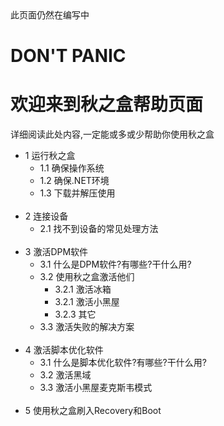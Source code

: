<div class="alert alert-warning">此页面仍然在编写中</div>

# DON'T PANIC
# 欢迎来到秋之盒帮助页面 

详细阅读此处内容,一定能或多或少帮助你使用秋之盒

<!-- # 目录 -->

* 1 运行秋之盒
    * 1.1 确保操作系统
    * 1.2 确保.NET环境
    * 1.3 下载并解压使用
<br><br>
* 2 连接设备
    * 2.1 找不到设备的常见处理方法
<br><br>
* 3 激活DPM软件
    * 3.1 什么是DPM软件?有哪些?干什么用?
    * 3.2 使用秋之盒激活他们
        * 3.2.1 激活冰箱
        * 3.2.1 激活小黑屋
        * 3.2.3 其它
    * 3.3 激活失败的解决方案
<br><br>
* 4 激活脚本优化软件
    * 3.1 什么是脚本优化软件?有哪些?干什么用?
    * 3.2 激活黑域
    * 3.3 激活小黑屋麦克斯韦模式
<br><br>
* 5 使用秋之盒刷入Recovery和Boot



